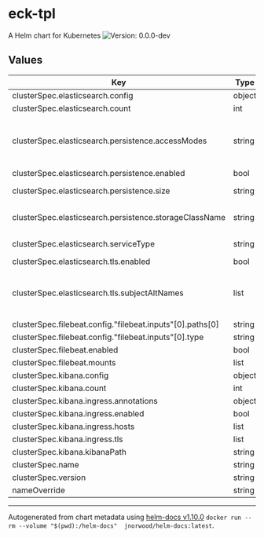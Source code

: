 # eck-tpl

A Helm chart for Kubernetes
![Version: 0.0.0-dev](https://img.shields.io/badge/Version-0.0.0--dev-informational?style=flat-square)

## Values

| Key | Type | Default | Description |
|-----|------|---------|-------------|
| clusterSpec.elasticsearch.config | object | `{}` | Elasticsearch configuration |
| clusterSpec.elasticsearch.count | int | `3` | Elasticsearch instance count |
| clusterSpec.elasticsearch.persistence.accessModes | string | `"ReadWriteOnce"` | PVC access modes can be either `ReadWriteOnce`, `ReadOnlyMany`, `ReadWriteMany` or `ReadWriteOncePod` watch [Official Documentation](https://kubernetes.io/docs/concepts/storage/persistent-volumes/#access-modes) for more informations |
| clusterSpec.elasticsearch.persistence.enabled | bool | `false` | Enable Elasticsearch persitence |
| clusterSpec.elasticsearch.persistence.size | string | `"50Gi"` | Elasticsearch PVC size, it will create *n* PVC of `50Gi` |
| clusterSpec.elasticsearch.persistence.storageClassName | string | `""` | Storage class name, you can get it by executing this command `kubectl get sc` |
| clusterSpec.elasticsearch.serviceType | string | `"LoadBalancer"` | Elasticsearch service type can be either `Loadbalancer`, `ClusterIP` or `NodePort` |
| clusterSpec.elasticsearch.tls.enabled | bool | `true` | Enable TLS Generation |
| clusterSpec.elasticsearch.tls.subjectAltNames | list | `[]` | To use a custom domain name and / or IP with the self-signed certificate `clusterSpec.elasticsearch.serviceType` must be `LoadBalancer` & must be not empty |
| clusterSpec.filebeat.config."filebeat.inputs"[0].paths[0] | string | `"/var/log/containers/*.log"` |  |
| clusterSpec.filebeat.config."filebeat.inputs"[0].type | string | `"container"` |  |
| clusterSpec.filebeat.enabled | bool | `false` | Enable Filebeat instances |
| clusterSpec.filebeat.mounts | list | `[]` | Set Filebeat mounts |
| clusterSpec.kibana.config | object | `{}` | Kibana configuration |
| clusterSpec.kibana.count | int | `1` | Kibana instance count |
| clusterSpec.kibana.ingress.annotations | object | `{}` | Kibana ingress annotations |
| clusterSpec.kibana.ingress.enabled | bool | `false` | Enable Kibana UI ingress |
| clusterSpec.kibana.ingress.hosts | list | `["chart-example.local"]` | Kibana ingress hostnames |
| clusterSpec.kibana.ingress.tls | list | `[]` | Kibana ingress TLS configuration |
| clusterSpec.kibana.kibanaPath | string | `"/"` | Kibana application base path |
| clusterSpec.name | string | `"eck-cluster"` | ECK Cluster name |
| clusterSpec.version | string | `"8.2.0"` | ECK Cluster version |
| nameOverride | string | `""` |  |

----------------------------------------------
Autogenerated from chart metadata using [helm-docs v1.10.0](https://github.com/norwoodj/helm-docs/releases/v1.10.0) `docker run --rm --volume "$(pwd):/helm-docs"  jnorwood/helm-docs:latest`.
